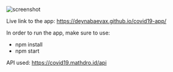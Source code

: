 ![screenshot](https://user-images.githubusercontent.com/64732465/102518784-01879e00-4092-11eb-86a1-3a05a8b64251.jpg)

Live link to the app: https://deynabaevax.github.io/covid19-app/

In order to run the app, make sure to use:
  - npm install 
  - npm start 
  
API used: https://covid19.mathdro.id/api


